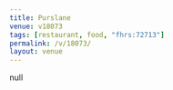 ```yaml
---
title: Purslane
venue: v18073
tags: [restaurant, food, "fhrs:72713"]
permalink: /v/18073/
layout: venue
---
```

null